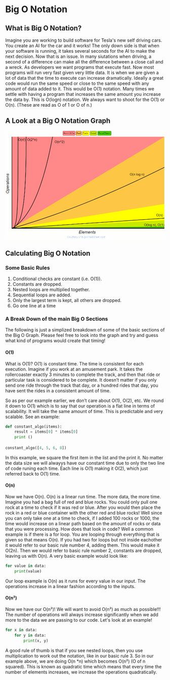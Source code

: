 # Big O Notation
## What is Big O Notation?
Imagine you are working to build software for Tesla's new self driving cars. You create an AI for the car and it works! The only down side is that when your software is running, it takes several seconds for the AI to make the next decision. Now that is an issue. In many siutations when driving, a second of a difference can make all the difference between a close call and a wreck. As developers we want programs that execute fast. Now most programs will run very fast given very little data. It is when we are given a lot of data that the time to execute can increase dramatically. 
Ideally a great code would run the same speed or close to the same speed with any amount of data added to it. This would be O(1) notation. Many times we settle with having a program that increases the same amount you increase the data by. This is O(logn) notation. We always want to shoot for the O(1) or O(n). (These are read as O of 1 or O of n.)

## A Look at a Big O Notation Graph
![Big Oh Notation Chart](bigochart.gif)

## Calculating Big O Notation
### Some Basic Rules
1) Conditional checks are constant (i.e. O(1)).
2) Constants are dropped.
3) Nested loops are multiplied together.
4) Sequential loops are added.
5) Only the largest term is kept, all others are dropped.
6) Go one line at a time

### A Break Down of the main Big O Sections
The following is just a simplized breakdown of some of the basic sections of the Big O Graph. Please feel free to look into the graph and try and guess what kind of programs would create that timing!

#### O(1)
What is O(1)? O(1) is constant time. The time is consistent for each execution. Imagine if you work at an amusement park. It takes the rollercoaster exactly 3 minutes to complete the track, and then that ride or particular task is considered to be complete. It doesn’t matter if you only send one ride through the track that day, or a hundred rides that day, you have sent the rides in a consistent amount of time.

So as per our example earlier, we don’t care about O(1), O(2), etc. We round it down to O(1) which is to say that our operation is a flat line in terms of scalability. It will take the same amount of time. This is predictable and very scalable. See an example:
```python
def constant_algo(items):
    result = items[0] * items[0]
    print ()

constant_algo([4, 5, 6, 8])
```
In this example, we square the first item in the list and the print it. No matter the data size we will alwayys have our constant time due to only the two line of code runing each time. Each line is O(1) making it O(2), which just referred back to O(1) time. 

#### O(n)
Now we have O(n). O(n) is a linear run time. The more data, the more time. Imagine you had a bag full of red and blue rocks. You could only pull one rock at a time to check if it was red or blue. After you would then place the rock in a red or blue container with the other red and blue rocks! Well since you can only take one at a time to check, if I added 100 rocks or 1000, the time would increase on a linear path based on the amount of rocks or data that you were processing. How does that look in code? Well a common example is if there is a for loop. You are looping through everything that is given so that means O(n). If you had two for loops but not inside eachother it would refer to our basic rule number 4, adding them. This would make it O(2n). Then we would refer to basic rule number 2, constants are dropped, leaving us with O(n). A very basic example would look like:

```python
for value in data:
    print(value)
```

Our loop example is O(n) as it runs for every value in our input. The operations increase in a linear fashion according to the inputs.

#### O(n²)
Now we have our O(n²)! We will want to avoid O(n²) as much as possible!!! The number of operations will always increase significantly when we add more to the data we are passing to our code. Let's look at an example!
```python
for x in data:
    for y in data:
        print(x, y)
```
A good rule of thumb is that if you see nested loops, then you use multiplication to work out the notation, like in our basic rule 3. So in our example above, we are doing O(n *n) which becomes O(n²) (O of n squared). This is known as quadratic time which means that every time the number of elements increases, we increase the operations quadratically.

